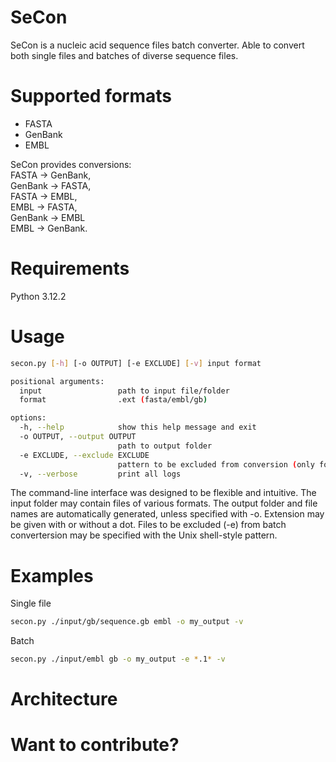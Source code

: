 # SeCon
SeCon is a nucleic acid sequence files batch converter. Able to convert both single files and batches of diverse sequence files.

# Supported formats
- FASTA
- GenBank
- EMBL

SeCon provides conversions:  
FASTA -> GenBank,  
GenBank -> FASTA,  
FASTA -> EMBL,  
EMBL -> FASTA,  
GenBank -> EMBL  
EMBL -> GenBank.  

# Requirements
Python 3.12.2

# Usage
```bash
secon.py [-h] [-o OUTPUT] [-e EXCLUDE] [-v] input format

positional arguments:
  input                 path to input file/folder
  format                .ext (fasta/embl/gb)

options:
  -h, --help            show this help message and exit
  -o OUTPUT, --output OUTPUT
                        path to output folder
  -e EXCLUDE, --exclude EXCLUDE
                        pattern to be excluded from conversion (only for folders)
  -v, --verbose         print all logs
```

The command-line interface was designed to be flexible and intuitive. The input folder may contain files of various formats. The output folder and file names are automatically generated, unless specified with -o. Extension may be given with or without a dot. Files to be excluded (-e) from batch convertersion may be specified with the Unix shell-style pattern.

# Examples
Single file
```bash
secon.py ./input/gb/sequence.gb embl -o my_output -v
```

Batch 
```bash
secon.py ./input/embl gb -o my_output -e *.1* -v 
```

# Architecture



# Want to contribute?

